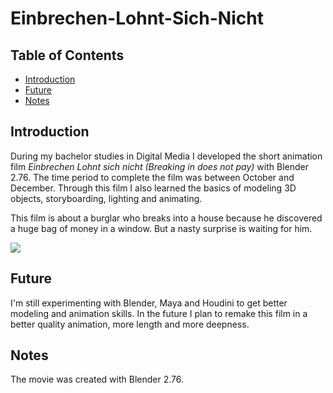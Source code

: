 # Einbrechen-Lohnt-Sich-Nicht

## Table of Contents  
- [Introduction](#introduction) 
- [Future](#future)
- [Notes](#notes)

## Introduction
During my bachelor studies in Digital Media I developed the short animation film *Einbrechen Lohnt sich nicht (Breaking in does not pay)* with Blender 2.76. The time period to complete the film was between October and December. Through this film I also learned the basics of modeling 3D objects, storyboarding, lighting and animating.

This film is about a burglar who breaks into a house because he discovered a huge bag of money in a window. But a nasty surprise is waiting for him.

[![](http://i3.ytimg.com/vi/pL-oSNiEBeI/hqdefault.jpg)](https://www.youtube.com/embed/pL-oSNiEBeI)
 
## Future

I'm still experimenting with Blender, Maya and Houdini to get better modeling and animation skills. In the future I plan to remake this film in a better quality animation, more length and more deepness.
## Notes

The movie was created with Blender 2.76.
